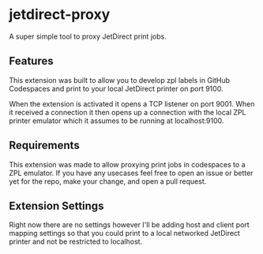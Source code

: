 # jetdirect-proxy 

A super simple tool to proxy JetDirect print jobs.

## Features

This extension was built to allow you to develop zpl labels in GitHub Codespaces and print to your local JetDirect printer on port 9100.

When the extension is activated it opens a TCP listener on port 9001. When it received a connection it then opens up a connection with the local ZPL printer emulator which it assumes to be running at localhost:9100.

## Requirements

This extension was made to allow proxying print jobs in codespaces to a ZPL emulator. If you have any usecases feel free to open an issue or better yet for the repo, make your change, and open a pull request. 

## Extension Settings

Right now there are no settings however I'll be adding host and client port mapping settings so that you could print to a local networked JetDirect printer and not be restricted to localhost.


